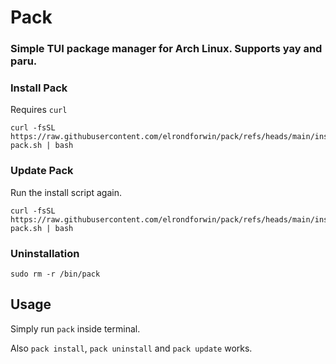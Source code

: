 # Pack
### Simple TUI package manager for Arch Linux. Supports yay and paru.

### Install Pack
Requires ``curl``
```
curl -fsSL https://raw.githubusercontent.com/elrondforwin/pack/refs/heads/main/install-pack.sh | bash
```

### Update Pack
Run the install script again.
```
curl -fsSL https://raw.githubusercontent.com/elrondforwin/pack/refs/heads/main/install-pack.sh | bash
```
### Uninstallation
```
sudo rm -r /bin/pack
```

## Usage
Simply run ``pack`` inside terminal.

Also ``pack install``, ``pack uninstall`` and ``pack update`` works.
